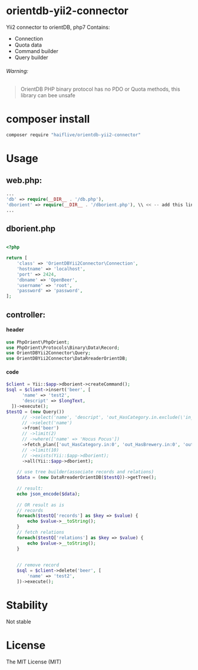 # orientdb-yii2-connector
Yii2 connector to orientDB, php7
Contains:
 - Connection
 - Quota data
 - Command builder
 - Query builder

###### Warning:
> OrientDB PHP binary protocol has no PDO or Quota methods, this library can bee unsafe

# composer install 

```bash
composer require "haiflive/orientdb-yii2-connector"
```

# Usage

## web.php:
```php
...
'db' => require(__DIR__ . '/db.php'),
'dborient' => require(__DIR__ . '/dborient.php'), \\ << -- add this line
...
```

## dborient.php
```php

<?php

return [
    'class' => 'OrientDBYii2Connector\Connection',
    'hostname' => 'localhost',
    'port' => 2424,
    'dbname' => 'OpenBeer',
    'username' => 'root',
    'password' => 'password',
];
```

## controller:
#### header
```php
use PhpOrient\PhpOrient;
use PhpOrient\Protocols\Binary\Data\Record;
use OrientDBYii2Connector\Query;
use OrientDBYii2Connector\DataRreaderOrientDB;
```
#### code
```php
$client = Yii::$app->dborient->createCommand();
$sql = $client->insert('beer', [
      'name' => 'test2',
      'descript' => $longText,
  ])->execute();
$testQ = (new Query())
      // ->select('name', 'descript', 'out_HasCategory.in.exclude(\'in_HasCategory\')')
      // ->select('name')
      ->from('beer')
      // ->limit(2)
      // ->where(['name' => 'Hocus Pocus'])
      ->fetch_plan(['out_HasCategory.in:0', 'out_HasBrewery.in:0', 'out_HasStyle.in:0'])
      // ->limit(10)
      // ->exists(Yii::$app->dborient);
      ->all(Yii::$app->dborient);
    
    // use tree builder(associate records and relations)
    $data = (new DataRreaderOrientDB($testQ))->getTree();
    
    // result:
    echo json_encode($data);
    
    // OR result as is
    // records
    foreach($testQ['records'] as $key => $value) {
        echo $value->__toString();
    }
    // fetch relations
    foreach($testQ['relations'] as $key => $value) {
        echo $value->__toString();
    }
    
    
    // remove record
    $sql = $client->delete('beer', [
        'name' => 'test2',
    ])->execute();
```

# Stability
Not stable

# License
The MIT License (MIT)
